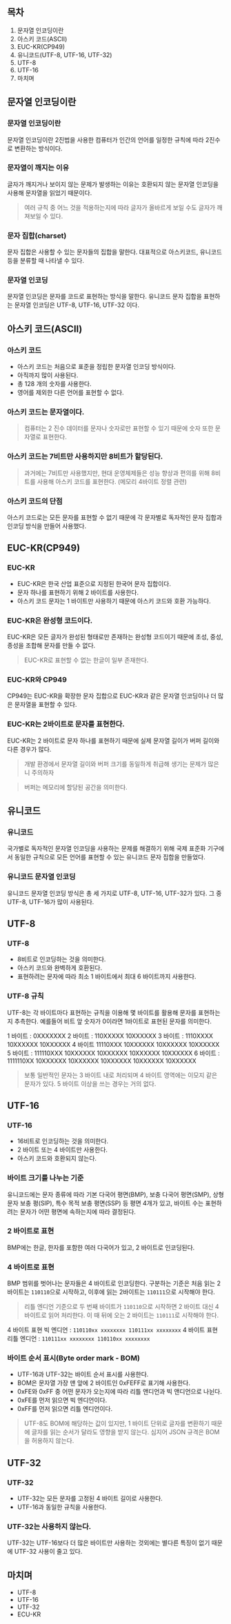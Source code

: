 ## 목차
1. 문자열 인코딩이란
2. 아스키 코드(ASCII)
3. EUC-KR(CP949)
4. 유니코드(UTF-8, UTF-16, UTF-32)
5. UTF-8
6. UTF-16
7. 마치며

## 문자열 인코딩이란

### 문자열 인코딩이란
문자열 인코딩이란 2진법을 사용한 컴퓨터가 인간의 언어를 일정한 규칙에 따라 2진수로 변환하는 방식이다.

### 문자열이 깨지는 이유
글자가 깨지거나 보이지 않는 문제가 발생하는 이유는 호환되지 않는 문자열 인코딩을 사용해 문자열을 읽었기 때문이다.

> 여러 규칙 중 어느 것을 적용하는지에 따라 글자가 올바르게 보일 수도 글자가 깨져보일 수 있다.

### 문자 집합(charset)
문자 집합은 사용할 수 있는 문자들의 집합을 말한다. 대표적으로 아스키코드, 유니코드 등을 분류할 때 나타낼 수 있다.

### 문자열 인코딩
문자열 인코딩은 문자를 코드로 표현하는 방식을 말한다. 유니코드 문자 집합을 표현하는 문자열 인코딩은 UTF-8, UTF-16, UTF-32 이다.

## 아스키 코드(ASCII)

### 아스키 코드
- 아스키 코드는 처음으로 표준을 정립한 문자열 인코딩 방식이다.
- 아직까지 많이 사용된다.
- 총 128 개의 숫자를 사용한다.
- 영어를 제외한 다른 언어를 표현할 수 없다.

### 아스키 코드는 문자열이다.

> 컴퓨터는 2 진수 데이터를 문자나 숫자로만 표현할 수 있기 때문에 숫자 또한 문자열로 표현한다.

### 아스키 코드는 7비트만 사용하지만 8비트가 할당된다.

> 과거에는 7비트만 사용했지만, 현대 운영체제들은 성능 향상과 편의를 위해 8비트를 사용해 아스키 코드를 표현한다. (메모리 4바이트 정렬 관련)

### 아스키 코드의 단점

아스키 코드로는 모든 문자를 표현할 수 없기  때문에 각 문자별로 독자적인 문자 집합과 인코딩 방식을 만들어 사용했다.

## EUC-KR(CP949)

### EUC-KR
- EUC-KR은 한국 산업 표준으로 지정된 한국어 문자 집합이다.
- 문자 하나를 표현하기 위해 2 바이트를 사용한다.
- 아스키 코드 문자는 1 바이트만 사용하기 때문에 아스키 코드와 호환 가능하다.

### EUC-KR은 완성형 코드이다.

EUC-KR은 모든 글자가 완성된 형태로만 존재하는 완성형 코드이기 때문에 초성, 중성, 종성을 조합해 문자를 만들 수 없다.

> EUC-KR로 표현할 수 없는 한글이 일부 존재한다.

### EUC-KR와 CP949

CP949는 EUC-KR을 확장한 문자 집합으로 EUC-KR과 같은 문자열 인코딩이나 더 많은 문자열을 표현할 수 있다.

### EUC-KR는 2바이트로 문자를 표현한다.

EUC-KR는 2 바이트로 문자 하나를 표현하기 때문에 실제 문자열 길이가 버퍼 길이와 다른 경우가 많다.

> 개발 환경에서 문자열 길이와 버퍼 크기를 동일하게 취급해 생기는 문제가 많은니 주의하자

> 버퍼는 메모리에 할당된 공간을 의미한다.

## 유니코드

### 유니코드
국가별로 독자적인 문자열 인코딩을 사용하는 문제를 해결하기 위해 국제 표준화 기구에서 동일한 규칙으로 모든 언어를 표현할 수 있는 유니코드 문자 집합을 만들었다.

### 유니코드 문자열 인코딩
유니코드 문자열 인코딩 방식은 총 세 가지로 UTF-8, UTF-16, UTF-32가 있다. 그 중 UTF-8, UTF-16가 많이 사용된다.

## UTF-8
### UTF-8
- 8비트로 인코딩하는 것을 의미한다.
- 아스키 코드와 완벽하게 호환된다.
- 표현하려는 문자에 따라 최소 1 바이트에서 최대 6 바이트까지 사용한다.

### UTF-8 규칙
UTF-8는 각 바이트마다 표현하는 규칙을 이용해 몇 바이트를 활용해 문자를 표현하는지 추측한다. 예를들어 비트 앞 숫자가 0이라면 1바이트로 표현된 문자를 의미한다.

1 바이트 : 0XXXXXXX
2 바이트 : 110XXXXX 10XXXXXX
3 바이트 : 1110XXXX 10XXXXXX 10XXXXXX
4 바이트  11110XXX 10XXXXXX 10XXXXXX 10XXXXXX
5 바이트 : 111110XXX 10XXXXXX 10XXXXXX 10XXXXXX 10XXXXXX
6 바이트 : 1111110XX 10XXXXXX 10XXXXXX 10XXXXXX 10XXXXXX 10XXXXXX

> 보통 일반적인 문자는 3 바이트 내로 처리되며 4 바이트 영역에는 이모지 같은 문자가 있다. 5 바이트 이상을 쓰는 경우는 거의 없다.

## UTF-16

### UTF-16
- 16비트로 인코딩하는 것을 의미한다.
- 2 바이트 또는 4 바이트만 사용한다.
- 아스키 코드와 호환되지 않는다.

### 바이트 크기를 나누는 기준
유니코드에는 문자 종류에 따라 기본 다국어 평면(BMP), 보충 다국어 평면(SMP), 상형 문자 보충 평(SIP), 특수 목적 보충 평면(SSP) 등 평면 4개가 있고, 바이트 수는 표현하려는 문자가 어떤 평면에 속하는지에 따라 결정된다.

### 2 바이트로 표현
BMP에는 한글, 한자를 포함한 여러 다국어가 있고, 2 바이트로 인코딩된다.

### 4 바이트로 표현
BMP 범위를 벗어나는 문자들은 4 바이트로 인코딩한다. 구분하는 기준은 처음 읽는 2바이트는 `110110`으로 시작하고, 이후에 읽는 2바이트는 `110111`으로 시작해야 한다.

> 리틀 엔디언 기준으로 두 번째 바이트가 `110110`으로 시작하면 2 바이트 대신 4 바이트로 읽어 처리한다. 이 때 뒤에 오는 2 바이트는 `110111`로 시작해야 한다.

4 바이트 표현 빅 엔디언 : `110110xx xxxxxxxx 110111xx xxxxxxxx`
4 바이트 표현 리틀 엔디언 : `110111xx xxxxxxxx 110110xx xxxxxxxx`

### 바이트 순서 표시(Byte order mark - BOM)
- UTF-16과 UTF-32는 바이트 순서 표시를 사용한다.
- BOM은 문자열 가장 맨 앞에 2 바이트인 0xFEFF로 표기해 사용한다.
- 0xFE와 0xFF 중 어떤 문자가 오는지에 따라 리틀 앤디언과 빅 앤디언으로 나뉜다.
- 0xFE를 먼저 읽으면 빅 엔디언이다.
- 0xFF를 먼저 읽으면 리틀 엔디언이다.

> UTF-8도 BOM에 해당하는 값이 있지만, 1 바이트 단위로 글자를 변환하기 때문에 글자를 읽는 순서가 달라도 영향을 받지 않는다. 심지어 JSON 규격은 BOM을 허용하지 않는다.

## UTF-32
### UTF-32
- UTF-32는 모든 문자를 고정된 4 바이트 길이로 사용한다.
- UTF-16과 동일한 규칙을 사용한다.
### UTF-32는 사용하지 않는다.
UTF-32는 UTF-16보다 더 많은 바이트만 사용하는 것외에는 별다른 특징이 없기 때문에 UTF-32 사용이 줄고 있다.

## 마치며
- UTF-8
- UTF-16
- UTF-32
- ECU-KR
